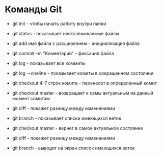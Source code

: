 # Команды Git 

* git init - чтобы начать работу внутри папки 

* git status - показывает неотслеживаемые файлы 

* git add имя файла с расширением - инициализация файла 

* git commit -m "Коментарий" - фиксация файла 

* git log - показывает все коммиты 

* git log --oneline - показывает комиты в сокращенном состоянии 

* git checkout 4-7 строк комита - перенесет в определенный комит 

* git checkout master - возвращает к самы актуальным на данный момент сомитам 

* git diff - покажет разницу между изменениями 

* git branch - показывает списки имеющихся веток 


* git checkout master - вернет в самое актуальное состояние 

* git diff - покажет разницу между изменениями 

* git branch - выводит на экран список имеющихся веток 
